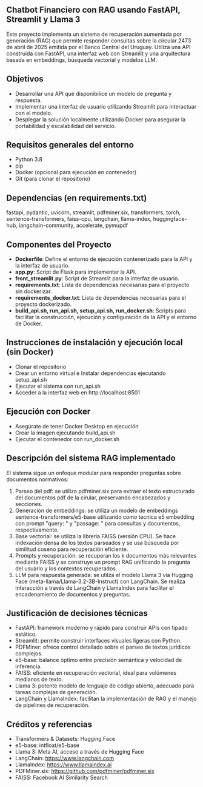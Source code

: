 ## Chatbot Financiero con RAG usando FastAPI, Streamlit y Llama 3
Este proyecto implementa un sistema de recuperación aumentada por generación (RAG) que permite responder consultas sobre la circular 2473 de abril de 2025 emitida por el Banco Central del Uruguay. Utiliza una API construida con FastAPI, una interfaz web con Streamlit y una arquitectura basada en embeddings, búsqueda vectorial y modelos LLM.

## Objetivos
- Desarrollar una API que disponibilice un modelo de pregunta y respuesta.
- Implementar una interfaz de usuario utilizando Streamlit para interactuar con el modelo.
- Desplegar la solución localmente utilizando Docker para asegurar la portabilidad y escalabilidad del servicio.

## Requisitos generales del entorno
- Python 3.8
- pip
- Docker (opcional para ejecución en contenedor)
- Git (para clonar el repositorio)

## Dependencias (en requirements.txt)
fastapi, pydantic, uvicorn, streamlit, pdfminer.six, transformers, torch, sentence-transformers, faiss-cpu, langchain, llama-index, huggingface-hub, langchain-community, accelerate, pymupdf

## Componentes del Proyecto
- **Dockerfile**: Define el entorno de ejecución contenerizado para la API y la interfaz de usuario.
- **app.py**: Script de Flask para implementar la API.
- **front_streamlit.py**: Script de Streamlit para la interfaz de usuario.
- **requirements.txt**: Lista de dependencias necesarias para el proyecto sin dockerizar.
- **requirements_docker.txt**: Lista de dependencias necesarias para el proyecto dockerizado.
- **build_api.sh, run_api.sh, setup_api.sh, run_docker.sh**: Scripts para facilitar la construcción, ejecución y configuración de la API y el entorno de Docker.

## Instrucciones de instalación y ejecución local (sin Docker)
- Clonar el repositorio
- Crear un entorno virtual e Instalar dependencias ejecutando setup_api.sh
- Ejecutar el sistema con run_api.sh
- Acceder a la interfaz web en http://localhost:8501

## Ejecución con Docker
- Asegúrate de tener Docker Desktop en ejecución
- Crear la imagen ejecutando build_api.sh
- Ejecutar el contenedor con run_docker.sh

## Descripción del sistema RAG implementado
El sistema sigue un enfoque modular para responder preguntas sobre documentos normativos:
1. Parseo del pdf: se utiliza pdfminer.six para extraer el texto estructurado del documentos pdf de la cirular, preservando encabezados y secciones.
2. Generación de embeddings: se utiliza un modelo de embeddings sentence-transformers/e5-base utilizando como tecnica e5 embedding con prompt "query: " y "passage: " para consultas y documentos, respectivamente.
3. Base vectorial: se utiliza la libreria FAISS (versión CPU). Se hace indexación densa de los textos parseados y se usa búsqueda por similitud coseno para recuperación eficiente.
4. Prompts y recuperación: se recuperan los k documentos más relevantes mediante FAISS y se construye un prompt RAG unificando la pregunta del usuario y los contextos recuperados.
5. LLM para respuesta generada: se utilza el modelo Llama 3 vía Hugging Face (meta-llama/Llama-3.2-3B-Instruct) con LangChain. Se realiza interacción a través de LangChain y LlamaIndex para facilitar el encadenamiento de documentos y preguntas.

## Justificación de decisiones técnicas
- FastAPI: framework moderno y rápido para construir APIs con tipado estático.
- Streamlit: permite construir interfaces visuales ligeras con Python.
- PDFMiner: ofrece control detallado sobre el parseo de textos jurídicos complejos.
- e5-base: balance óptimo entre precisión semántica y velocidad de inferencia.
- FAISS: eficiente en recuperación vectorial, ideal para volúmenes medianos de texto.
- Llama 3: potente modelo de lenguaje de código abierto, adecuado para tareas complejas de generación.
- LangChain y LlamaIndex: facilitan la implementación de RAG y el manejo de pipelines de recuperación.

## Créditos y referencias
- Transformers & Datasets: Hugging Face
- e5-base: intfloat/e5-base
- Llama 3: Meta AI, acceso a través de Hugging Face
- LangChain: https://www.langchain.com
- LlamaIndex: https://www.llamaindex.ai
- PDFMiner.six: https://github.com/pdfminer/pdfminer.six
- FAISS: Facebook AI Similarity Search
